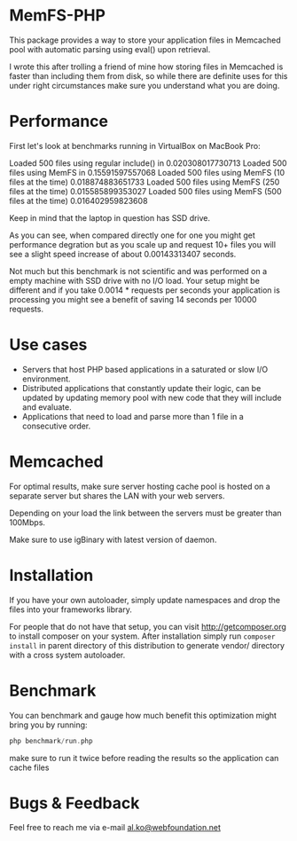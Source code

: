 MemFS-PHP
===========

This package provides a way to store your application files in Memcached pool with automatic
parsing using eval() upon retrieval.

I wrote this after trolling a friend of mine how storing files in Memcached is faster than including
them from disk, so while there are definite uses for this under right circumstances make sure you understand
what you are doing.

Performance
===========

First let's look at benchmarks running in VirtualBox on MacBook Pro:

Loaded 500 files using regular include() in 0.020308017730713
Loaded 500 files using MemFS in 0.15591597557068
Loaded 500 files using MemFS (10 files at the time) 0.018874883651733
Loaded 500 files using MemFS (250 files at the time) 0.015585899353027
Loaded 500 files using MemFS (500 files at the time) 0.016402959823608

Keep in mind that the laptop in question has SSD drive. 

As you can see, when compared directly one for one you might get performance degration but as you 
scale up and request 10+ files you will see a slight speed increase of about 0.00143313407 seconds.

Not much but this benchmark is not scientific and was performed on a empty machine with SSD drive with no I/O 
load. Your setup might be different and if you take 0.0014 * requests per seconds your application is processing you
might see a benefit of saving 14 seconds per 10000 requests.

Use cases
===========

- Servers that host PHP based applications in a saturated or slow I/O environment.
- Distributed applications that constantly update their logic, can be updated by updating 
memory pool with new code that they will include and evaluate.
- Applications that need to load and parse more than 1 file in a consecutive order.

Memcached
===========

For optimal results, make sure server hosting cache pool is hosted on a separate server but shares the LAN 
with your web servers. 

Depending on your load the link between the servers must be greater than 100Mbps.
        
Make sure to use igBinary with latest version of daemon.

Installation
===========
If you have your own autoloader, simply update namespaces and drop the files
into your frameworks library.

For people that do not have that setup, you can visit http://getcomposer.org to install
composer on your system. After installation simply run `composer install` in parent
directory of this distribution to generate vendor/ directory with a cross system autoloader.

Benchmark
===========
You can benchmark and gauge how much benefit this optimization might bring you by running:

```php
php benchmark/run.php
```

make sure to run it twice before reading the results so the application can cache files

Bugs & Feedback
===========
Feel free to reach me via e-mail al.ko@webfoundation.net

